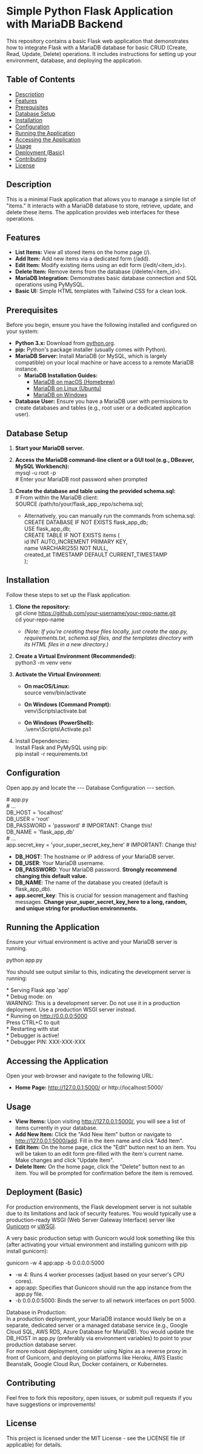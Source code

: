 # **Simple Python Flask Application with MariaDB Backend**

This repository contains a basic Flask web application that demonstrates how to integrate Flask with a MariaDB database for basic CRUD (Create, Read, Update, Delete) operations. It includes instructions for setting up your environment, database, and deploying the application.

## **Table of Contents**

* [Description](#bookmark=id.4o8p9oyf8k8a)  
* [Features](#bookmark=id.5g905yvki31a)  
* [Prerequisites](#bookmark=id.xi87jvwwu6m1)  
* [Database Setup](#bookmark=id.rx7n7w6vn34j)  
* [Installation](#bookmark=id.gysimz5drll0)  
* [Configuration](#bookmark=id.785n5hvkrpq6)  
* [Running the Application](#bookmark=id.h8eo3260a6s4)  
* [Accessing the Application](#bookmark=id.7c4rcw3gsw8e)  
* [Usage](#bookmark=id.ct0j08r52u7d)  
* [Deployment (Basic)](#bookmark=id.dr8ahqosvawd)  
* [Contributing](#bookmark=id.4dmdrg5we1cu)  
* [License](#bookmark=id.xjeosnhbhdqw)

## **Description**

This is a minimal Flask application that allows you to manage a simple list of "items." It interacts with a MariaDB database to store, retrieve, update, and delete these items. The application provides web interfaces for these operations.

## **Features**

* **List Items:** View all stored items on the home page (/).  
* **Add Item:** Add new items via a dedicated form (/add).  
* **Edit Item:** Modify existing items using an edit form (/edit/\<item\_id\>).  
* **Delete Item:** Remove items from the database (/delete/\<item\_id\>).  
* **MariaDB Integration:** Demonstrates basic database connection and SQL operations using PyMySQL.  
* **Basic UI:** Simple HTML templates with Tailwind CSS for a clean look.

## **Prerequisites**

Before you begin, ensure you have the following installed and configured on your system:

* **Python 3.x:** Download from [python.org](https://www.python.org/).  
* **pip:** Python's package installer (usually comes with Python).  
* **MariaDB Server:** Install MariaDB (or MySQL, which is largely compatible) on your local machine or have access to a remote MariaDB instance.  
  * **MariaDB Installation Guides:**  
    * [MariaDB on macOS (Homebrew)](https://mariadb.com/docs/deploy/install/mm_install/macos/homebrew/)  
    * [MariaDB on Linux (Ubuntu)](https://mariadb.com/docs/deploy/install/mm_install/linux/ubuntu/)  
    * [MariaDB on Windows](https://mariadb.com/docs/deploy/install/mm_install/windows/)  
* **Database User:** Ensure you have a MariaDB user with permissions to create databases and tables (e.g., root user or a dedicated application user).

## **Database Setup**

1. **Start your MariaDB server.**  
2. **Access the MariaDB command-line client or a GUI tool (e.g., DBeaver, MySQL Workbench):**  
   mysql \-u root \-p  
   \# Enter your MariaDB root password when prompted

3. **Create the database and table using the provided schema.sql:**  
   \# From within the MariaDB client:  
   SOURCE /path/to/your/flask\_app\_repo/schema.sql;

   * Alternatively, you can manually run the commands from schema.sql:  
     CREATE DATABASE IF NOT EXISTS flask\_app\_db;  
     USE flask\_app\_db;  
     CREATE TABLE IF NOT EXISTS items (  
         id INT AUTO\_INCREMENT PRIMARY KEY,  
         name VARCHAR(255) NOT NULL,  
         created\_at TIMESTAMP DEFAULT CURRENT\_TIMESTAMP  
     );

## **Installation**

Follow these steps to set up the Flask application:

1. **Clone the repository:**  
   git clone https://github.com/your-username/your-repo-name.git  
   cd your-repo-name

   * *(Note: If you're creating these files locally, just create the app.py, requirements.txt, schema.sql files, and the templates directory with its HTML files in a new directory.)*  
2. **Create a Virtual Environment (Recommended):**  
   python3 \-m venv venv

3. **Activate the Virtual Environment:**  
   * **On macOS/Linux:**  
     source venv/bin/activate

   * **On Windows (Command Prompt):**  
     venv\\Scripts\\activate.bat

   * **On Windows (PowerShell):**  
     .\\venv\\Scripts\\Activate.ps1

4. Install Dependencies:  
   Install Flask and PyMySQL using pip:  
   pip install \-r requirements.txt

## **Configuration**

Open app.py and locate the \--- Database Configuration \--- section.

\# app.py  
\# ...  
DB\_HOST \= 'localhost'  
DB\_USER \= 'root'  
DB\_PASSWORD \= 'password' \# IMPORTANT: Change this\!  
DB\_NAME \= 'flask\_app\_db'  
\# ...  
app.secret\_key \= 'your\_super\_secret\_key\_here' \# IMPORTANT: Change this\!

* **DB\_HOST**: The hostname or IP address of your MariaDB server.  
* **DB\_USER**: Your MariaDB username.  
* **DB\_PASSWORD**: Your MariaDB password. **Strongly recommend changing this default value.**  
* **DB\_NAME**: The name of the database you created (default is flask\_app\_db).  
* **app.secret\_key**: This is crucial for session management and flashing messages. **Change your\_super\_secret\_key\_here to a long, random, and unique string for production environments.**

## **Running the Application**

Ensure your virtual environment is active and your MariaDB server is running.

python app.py

You should see output similar to this, indicating the development server is running:

 \* Serving Flask app 'app'  
 \* Debug mode: on  
WARNING: This is a development server. Do not use it in a production deployment. Use a production WSGI server instead.  
 \* Running on http://0.0.0.0:5000  
Press CTRL+C to quit  
 \* Restarting with stat  
 \* Debugger is active\!  
 \* Debugger PIN: XXX-XXX-XXX

## **Accessing the Application**

Open your web browser and navigate to the following URL:

* **Home Page:** http://127.0.0.1:5000/ or http://localhost:5000/

## **Usage**

* **View Items:** Upon visiting http://127.0.0.1:5000/, you will see a list of items currently in your database.  
* **Add New Item:** Click the "Add New Item" button or navigate to http://127.0.0.1:5000/add. Fill in the item name and click "Add Item".  
* **Edit Item:** On the home page, click the "Edit" button next to an item. You will be taken to an edit form pre-filled with the item's current name. Make changes and click "Update Item".  
* **Delete Item:** On the home page, click the "Delete" button next to an item. You will be prompted for confirmation before the item is removed.

## **Deployment (Basic)**

For production environments, the Flask development server is not suitable due to its limitations and lack of security features. You would typically use a production-ready WSGI (Web Server Gateway Interface) server like [Gunicorn](https://gunicorn.org/) or [uWSGI](https://uwsgi-docs.readthedocs.io/en/latest/).

A very basic production setup with Gunicorn would look something like this (after activating your virtual environment and installing gunicorn with pip install gunicorn):

gunicorn \-w 4 app:app \-b 0.0.0.0:5000

* \-w 4: Runs 4 worker processes (adjust based on your server's CPU cores).  
* app:app: Specifies that Gunicorn should run the app instance from the app.py file.  
* \-b 0.0.0.0:5000: Binds the server to all network interfaces on port 5000\.

Database in Production:  
In a production deployment, your MariaDB instance would likely be on a separate, dedicated server or a managed database service (e.g., Google Cloud SQL, AWS RDS, Azure Database for MariaDB). You would update the DB\_HOST in app.py (preferably via environment variables) to point to your production database server.  
For more robust deployment, consider using Nginx as a reverse proxy in front of Gunicorn, and deploying on platforms like Heroku, AWS Elastic Beanstalk, Google Cloud Run, Docker containers, or Kubernetes.

## **Contributing**

Feel free to fork this repository, open issues, or submit pull requests if you have suggestions or improvements\!

## **License**

This project is licensed under the MIT License \- see the LICENSE file (if applicable) for details.